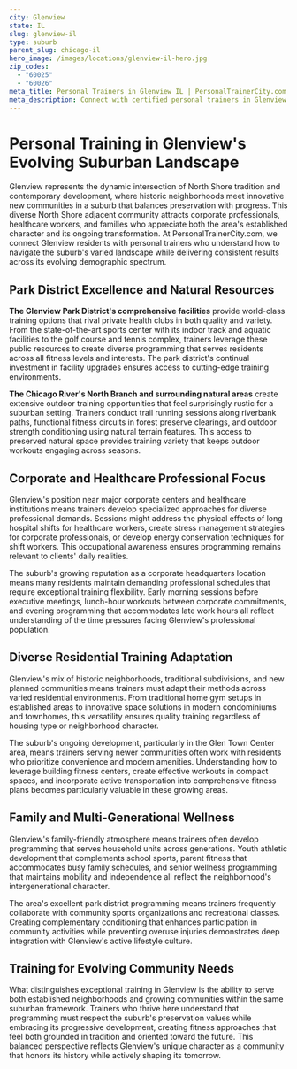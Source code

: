 ```yaml
---
city: Glenview
state: IL
slug: glenview-il
type: suburb
parent_slug: chicago-il
hero_image: /images/locations/glenview-il-hero.jpg
zip_codes:
  - "60025"
  - "60026"
meta_title: Personal Trainers in Glenview IL | PersonalTrainerCity.com
meta_description: Connect with certified personal trainers in Glenview. Find fitness coaches for growing suburban luxury, corporate professionals, and North Shore adjacent wellness.
---
```


# Personal Training in Glenview's Evolving Suburban Landscape

Glenview represents the dynamic intersection of North Shore tradition and contemporary development, where historic neighborhoods meet innovative new communities in a suburb that balances preservation with progress. This diverse North Shore adjacent community attracts corporate professionals, healthcare workers, and families who appreciate both the area's established character and its ongoing transformation. At PersonalTrainerCity.com, we connect Glenview residents with personal trainers who understand how to navigate the suburb's varied landscape while delivering consistent results across its evolving demographic spectrum.

## Park District Excellence and Natural Resources

**The Glenview Park District's comprehensive facilities** provide world-class training options that rival private health clubs in both quality and variety. From the state-of-the-art sports center with its indoor track and aquatic facilities to the golf course and tennis complex, trainers leverage these public resources to create diverse programming that serves residents across all fitness levels and interests. The park district's continual investment in facility upgrades ensures access to cutting-edge training environments.

**The Chicago River's North Branch and surrounding natural areas** create extensive outdoor training opportunities that feel surprisingly rustic for a suburban setting. Trainers conduct trail running sessions along riverbank paths, functional fitness circuits in forest preserve clearings, and outdoor strength conditioning using natural terrain features. This access to preserved natural space provides training variety that keeps outdoor workouts engaging across seasons.

## Corporate and Healthcare Professional Focus

Glenview's position near major corporate centers and healthcare institutions means trainers develop specialized approaches for diverse professional demands. Sessions might address the physical effects of long hospital shifts for healthcare workers, create stress management strategies for corporate professionals, or develop energy conservation techniques for shift workers. This occupational awareness ensures programming remains relevant to clients' daily realities.

The suburb's growing reputation as a corporate headquarters location means many residents maintain demanding professional schedules that require exceptional training flexibility. Early morning sessions before executive meetings, lunch-hour workouts between corporate commitments, and evening programming that accommodates late work hours all reflect understanding of the time pressures facing Glenview's professional population.

## Diverse Residential Training Adaptation

Glenview's mix of historic neighborhoods, traditional subdivisions, and new planned communities means trainers must adapt their methods across varied residential environments. From traditional home gym setups in established areas to innovative space solutions in modern condominiums and townhomes, this versatility ensures quality training regardless of housing type or neighborhood character.

The suburb's ongoing development, particularly in the Glen Town Center area, means trainers serving newer communities often work with residents who prioritize convenience and modern amenities. Understanding how to leverage building fitness centers, create effective workouts in compact spaces, and incorporate active transportation into comprehensive fitness plans becomes particularly valuable in these growing areas.

## Family and Multi-Generational Wellness

Glenview's family-friendly atmosphere means trainers often develop programming that serves household units across generations. Youth athletic development that complements school sports, parent fitness that accommodates busy family schedules, and senior wellness programming that maintains mobility and independence all reflect the neighborhood's intergenerational character.

The area's excellent park district programming means trainers frequently collaborate with community sports organizations and recreational classes. Creating complementary conditioning that enhances participation in community activities while preventing overuse injuries demonstrates deep integration with Glenview's active lifestyle culture.

## Training for Evolving Community Needs

What distinguishes exceptional training in Glenview is the ability to serve both established neighborhoods and growing communities within the same suburban framework. Trainers who thrive here understand that programming must respect the suburb's preservation values while embracing its progressive development, creating fitness approaches that feel both grounded in tradition and oriented toward the future. This balanced perspective reflects Glenview's unique character as a community that honors its history while actively shaping its tomorrow.